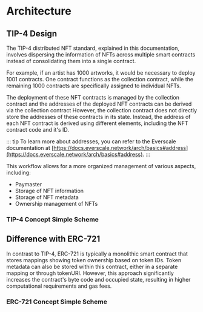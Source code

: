# Architecture

## TIP-4 Design
The TIP-4 distributed NFT standard, explained in this documentation, involves dispersing the information of NFTs across multiple smart contracts instead of consolidating them into a single contract.

For example, if an artist has 1000 artworks, it would be necessary to deploy 1001 contracts. One contract functions as the collection contract, while the remaining 1000 contracts are specifically assigned to individual NFTs.

The deployment of these NFT contracts is managed by the collection contract and the addresses of the deployed NFT contracts can be derived via the collection contract However, the collection contract does not directly store the addresses of these contracts in its state. Instead, the address of each NFT contract is derived using different elements, including the NFT contract code and it's ID.

::: tip
To learn more about addresses, you can refer to the Everscale documentation at [https://docs.everscale.network/arch/basics#address](https://docs.everscale.network/arch/basics#address).
:::

This workflow allows for a more organized management of various aspects, including:
- Paymaster
- Storage of NFT information
- Storage of NFT metadata
- Ownership management of NFTs

### TIP-4 Concept Simple Scheme
<ImgContainer src= '/tip4scheme.png' width="100%" altText="deployAccountOutput" />

## Difference with ERC-721
In contrast to TIP-4, ERC-721 is typically a monolithic smart contract that stores mappings showing token ownership based on token IDs. Token metadata can also be stored within this contract, either in a separate mapping or through tokenURI. However, this approach significantly increases the contract's byte code and occupied state, resulting in higher computational requirements and gas fees.

### ERC-721 Concept Simple Scheme
<ImgContainer src= '/erc721scheme.png' width="100%" altText="deployAccountOutput"/>

<script lang="ts" >
import { defineComponent, ref, onMounted } from "vue";
import ImgContainer from "../.vitepress/theme/components/shared/BKDImgContainer.vue"

export default defineComponent({
  name: "Diagrams",
  components :{
    ImgContainer
  },
  setup() {
    return {
    };
  },
});

</script>